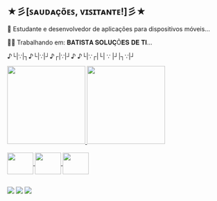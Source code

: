  ##      ★彡[ꜱᴀᴜᴅᴀçõᴇꜱ, ᴠɪꜱɪᴛᴀɴᴛᴇ!]彡★
 
 👾 Estudante e desenvolvedor de aplicações para dispositivos móveis...
 
 👨‍💻 Trabalhando em: 𝐁𝐀𝐓𝐈𝐒𝐓𝐀 𝐒𝐎𝐋𝐔𝐂̧Õ𝐄𝐒 𝐃𝐄 𝐓𝐈...
 

   ♪└|∵|┐♪└|∵|┘♪┌|∵|┘♪ ♪└|∵┌|└| ∵ |┘|┐∵|┘
   
<div align="left">
  <a href="https://github.com/P3dro-4rtur">
  <img height="180em" src="https://github-readme-stats.vercel.app/api?username=P3dro-4rtur&show_icons=true&theme=synthwave&include_all_commits=true&count_private=true"/>
   <img height="180em" src="https://github-readme-stats.vercel.app/api/top-langs/?username=P3dro-4rtur&layout=compact&langs_count=7&theme=synthwave"/>
</div>
<div style="display: inline_block"><br>
  <img align="center" height="50" width="60" src="https://cdn.jsdelivr.net/gh/devicons/devicon/icons/javascript/javascript-original.svg" />
  <img align="center" height="50" width="60" src="https://cdn.jsdelivr.net/gh/devicons/devicon/icons/react/react-original-wordmark.svg" />
  <img align="center" height="50" width="60" src="https://cdn.jsdelivr.net/gh/devicons/devicon/icons/typescript/typescript-original.svg" />
 
</div>

        
  ##
<div> 
          <a href="https://discordapp.com/users/962428234417463346" target="_blank"><img src="https://img.shields.io/badge/Discord-7289DA?style=for-the-badge&logo=discord&logoColor=white" target="_blank"></a> 
          <a href = "pedro.awingert@gmail.com"><img src="https://img.shields.io/badge/-Gmail-%23333?style=for-the-badge&logo=gmail&logoColor=white" target="_blank"></a>
          <a href="https://www.linkedin.com/in/pedro-artur-wingert-a34719100/" target="_blank"><img src="https://img.shields.io/badge/-LinkedIn-%230077B5?style=for-the-badge&logo=linkedin&logoColor=white" target="_blank"></a>
        
 
</div>
